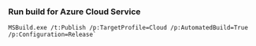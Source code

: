 ### Run build for Azure Cloud Service 
```
MSBuild.exe /t:Publish /p:TargetProfile=Cloud /p:AutomatedBuild=True /p:Configuration=Release`
```